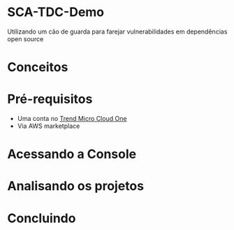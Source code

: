 # SCA-TDC-Demo
Utilizando um cão de guarda para farejar vulnerabilidades em dependências open source

# Conceitos

# Pré-requisitos
* Uma conta no [Trend Micro Cloud One](https://cloudone.trendmicro.com/register)
* Via AWS marketplace

# Acessando a Console

# Analisando os projetos

# Concluindo





